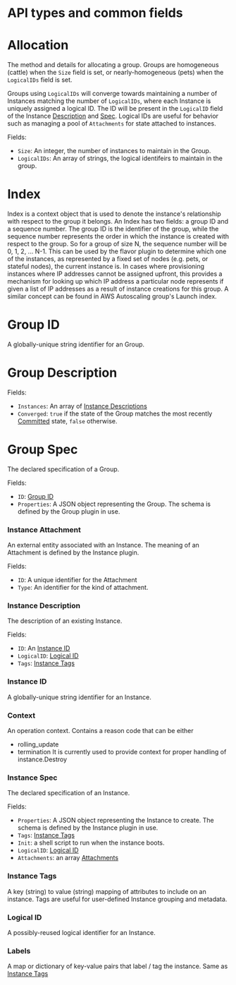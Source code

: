 # API types and common fields

# Allocation
The method and details for allocating a group.  Groups are homogeneous (cattle) when the `Size` field is set, or
nearly-homogeneous (pets) when the `LogicalIDs` field is set.

Groups using `LogicalIDs` will converge towards maintaining a number of Instances matching the number of `LogicalIDs`,
where each Instance is uniquely assigned a logical ID.  The ID will be present in the `LogicalID` field of the Instance
[Description](#instance-description) and [Spec](#instance-spec).  Logical IDs are useful for behavior such as managing
a pool of `Attachments` for state attached to instances.

Fields:
- `Size`: An integer, the number of instances to maintain in the Group.
- `LogicalIDs`: An array of strings, the logical identifeirs to maintain in the group.

# Index
Index is a context object that is used to denote the instance's relationship with respect to the group it belongs.
An Index has two fields: a group ID and a sequence number.  The group ID is the identifier of the group, while the
sequence number represents the order in which the instance is created with respect to the group.  So for a group of
size N, the sequence number will be 0, 1, 2, ... N-1.  This can be used by the flavor plugin to determine which one
of the instances, as represented by a fixed set of nodes (e.g. pets, or stateful nodes), the current instance is.
In cases where provisioning instances where IP addresses cannot be assigned upfront, this provides a mechanism for
looking up which IP address a particular node represents if given a list of IP addresses as a result of instance
creations for this group.  A similar concept can be found in AWS Autoscaling group's Launch index.


# Group ID
A globally-unique string identifier for an Group.


# Group Description

Fields:
- `Instances`: An array of [Instance Descriptions](#instance-description)
- `Converged`: `true` if the state of the Group matches the most recently
  [Committed](group.md#method-group-commit-group) state, `false` otherwise.


# Group Spec
The declared specification of a Group.

Fields:
- `ID`: [Group ID](types.md#group-id)
- `Properties`: A JSON object representing the Group.  The schema is defined by the Group plugin in use.

### Instance Attachment
An external entity associated with an Instance.  The meaning of an Attachment is defined by the Instance plugin.

Fields:
- `ID`: A unique identifier for the Attachment
- `Type`: An identifier for the kind of attachment.


### Instance Description
The description of an existing Instance.

Fields:
- `ID`: An [Instance ID](types.md#instance-id)
- `LogicalID`: [Logical ID](#logical-id)
- `Tags`: [Instance Tags](#instance-tags)

### Instance ID
A globally-unique string identifier for an Instance.

### Context
An operation context. Contains a reason code that can be either
  + rolling_update
  + termination
It is currently used to provide context for proper handling of instance.Destroy

### Instance Spec
The declared specification of an Instance.

Fields:
- `Properties`: A JSON object representing the Instance to create.  The schema is defined by the Instance plugin in use.
- `Tags`: [Instance Tags](#instance-tags)
- `Init`: a shell script to run when the instance boots.
- `LogicalID`: [Logical ID](#logical-id)
- `Attachments`: an array [Attachments](#instance-attachment)


### Instance Tags
A key (string) to value (string) mapping of attributes to include on an instance.  Tags are useful for user-defined
Instance grouping and metadata.


### Logical ID
A possibly-reused logical identifier for an Instance.

### Labels
A map or dictionary of key-value pairs that label / tag the instance.  Same as [Instance Tags](#instance-tags)